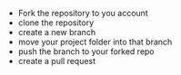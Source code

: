 - Fork the repository to you account
- clone the repository
- create a new branch
- move your project folder into that branch
- push the branch to your forked repo
- create a pull request
